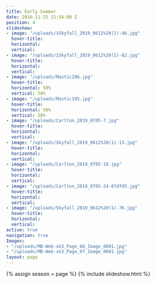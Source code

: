 ```yaml
---
title: Early Summer
date: 2016-11-25 21:54:00 Z
position: 4
slideshow:
- image: "/uploads/1Skyfall_2019_0612%20(1)-46.jpg"
  hover-title: 
  horizontal: 
  vertical: 
- image: "/uploads/1Skyfall_2019_0612%20(1)-82.jpg"
  hover-title: 
  horizontal: 
  vertical: 
- image: "/uploads/Mastic206.jpg"
  hover-title: 
  horizontal: 50%
  vertical: 50%
- image: "/uploads/Mastic195.jpg"
  hover-title: 
  horizontal: 50%
  vertical: 50%
- image: "/uploads/Carlton_2019_0705-7.jpg"
  hover-title: 
  horizontal: 
  vertical: 
- image: "/uploads/Skyfall_2019_0612%20(1)-13.jpg"
  hover-title: 
  horizontal: 
  vertical: 
- image: "/uploads/Carlton_2019_0705-10.jpg"
  hover-title: 
  horizontal: 
  vertical: 
- image: "/uploads/Carlton_2019_0705-24-07dfd5.jpg"
  hover-title: 
  horizontal: 
  vertical: 
- image: "/uploads/Skyfall_2019_0612%20(1)-76.jpg"
  hover-title: 
  horizontal: 
  vertical: 
active: true
navigation: true
Images:
- "/uploads/MB-Web-sk3_Page_08_Image_0001.jpg"
- "/uploads/MB-Web-sk3_Page_07_Image_0001.jpg"
layout: page
---
```


{% assign season = page %}
{% include slideshow.html %}